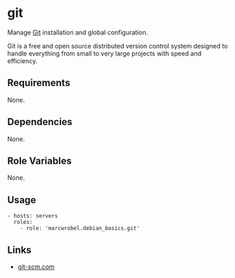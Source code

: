 # git

Manage [Git](https://www.git-scm.com/) installation and global configuration.

Git is a free and open source distributed version control system designed to handle everything from small to very large projects with speed and efficiency.

## Requirements

None.

## Dependencies

None.

## Role Variables

None.

## Usage

    - hosts: servers
      roles:
        - role: 'marcwrobel.debian_basics.git'

## Links

- [git-scm.com](https://www.git-scm.com/)
